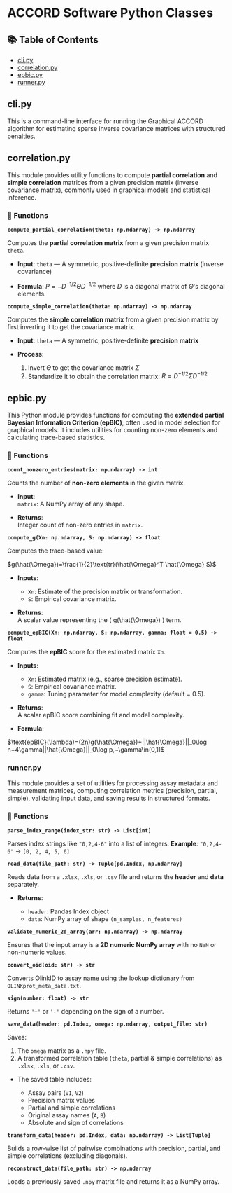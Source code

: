 ACCORD Software Python Classes
==============================

## 📚 Table of Contents

* [cli.py](#clipy)
* [correlation.py](#correlationpy)
* [epbic.py](#epbicpy)
* [runner.py](#runnerpy)

## cli.py

This is a command-line interface for running the Graphical ACCORD algorithm for estimating sparse inverse covariance matrices with structured penalties.

## correlation.py

This module provides utility functions to compute **partial correlation** and **simple correlation** matrices from a given precision matrix (inverse covariance matrix), commonly used in graphical models and statistical inference.

### 🧠 Functions

**`compute_partial_correlation(theta: np.ndarray) -> np.ndarray`**

Computes the **partial correlation matrix** from a given precision matrix `theta`.

* **Input**:
  `theta` — A symmetric, positive-definite **precision matrix** (inverse covariance)

* **Formula**:
  $P = - D^{-1/2}  \Theta  D^{-1/2}$
  where $D$ is a diagonal matrix of $\Theta$'s diagonal elements.


**`compute_simple_correlation(theta: np.ndarray) -> np.ndarray`**

Computes the **simple correlation matrix** from a given precision matrix by first inverting it to get the covariance matrix.

* **Input**:
  `theta` — A symmetric, positive-definite **precision matrix**

* **Process**:

  1. Invert $\Theta$ to get the covariance matrix $\Sigma$
  2. Standardize it to obtain the correlation matrix:
     $R = D^{-1/2}  \Sigma  D^{-1/2}$

## epbic.py

This Python module provides functions for computing the **extended partial Bayesian Information Criterion (epBIC)**, often used in model selection for graphical models. It includes utilities for counting non-zero elements and calculating trace-based statistics.

### 🧠 Functions

**`count_nonzero_entries(matrix: np.ndarray) -> int`**

Counts the number of **non-zero elements** in the given matrix.

- **Input**:  
  `matrix`: A NumPy array of any shape.

- **Returns**:  
  Integer count of non-zero entries in `matrix`.


**`compute_g(Xn: np.ndarray, S: np.ndarray) -> float`**

Computes the trace-based value:

\$g(\hat{\Omega})=\frac{1}{2}\text{tr}(\hat{\Omega}^T \hat{\Omega} S)$

- **Inputs**:  
  - `Xn`: Estimate of the precision matrix or transformation.  
  - `S`: Empirical covariance matrix.

- **Returns**:  
  A scalar value representing the \( g(\hat{\Omega}) \) term.


**`compute_epBIC(Xn: np.ndarray, S: np.ndarray, gamma: float = 0.5) -> float`**

Computes the **epBIC** score for the estimated matrix `Xn`.

- **Inputs**:  
  - `Xn`: Estimated matrix (e.g., sparse precision estimate).  
  - `S`: Empirical covariance matrix.  
  - `gamma`: Tuning parameter for model complexity (default = 0.5).

- **Returns**:  
  A scalar epBIC score combining fit and model complexity.

- **Formula**:

\$\text{epBIC}(\lambda)=(2n)g(\hat{\Omega})+||\hat{\Omega}||_0\log n+4\gamma||\hat{\Omega}||_0\log p,~\gamma\in(0,1]$

### runner.py

This module provides a set of utilities for processing assay metadata and measurement matrices, computing correlation metrics (precision, partial, simple), validating input data, and saving results in structured formats.

### 🧠 Functions

**`parse_index_range(index_str: str) -> List[int]`**

Parses index strings like `"0,2,4-6"` into a list of integers:
**Example**: `"0,2,4-6"` → `[0, 2, 4, 5, 6]`


**`read_data(file_path: str) -> Tuple[pd.Index, np.ndarray]`**

Reads data from a `.xlsx`, `.xls`, or `.csv` file and returns the **header** and **data** separately.

* **Returns**:

  * `header`: Pandas Index object
  * `data`: NumPy array of shape `(n_samples, n_features)`


**`validate_numeric_2d_array(arr: np.ndarray) -> np.ndarray`**

Ensures that the input array is a **2D numeric NumPy array** with no `NaN` or non-numeric values.


**`convert_oid(oid: str) -> str`**

Converts OlinkID to assay name using the lookup dictionary from `OLINKprot_meta_data.txt`.


**`sign(number: float) -> str`**

Returns `'+'` or `'-'` depending on the sign of a number.


**`save_data(header: pd.Index, omega: np.ndarray, output_file: str)`**

Saves:

1. The `omega` matrix as a `.npy` file.
2. A transformed correlation table (`theta`, partial & simple correlations) as `.xlsx`, `.xls`, or `.csv`.

* The saved table includes:

  * Assay pairs (`V1`, `V2`)
  * Precision matrix values
  * Partial and simple correlations
  * Original assay names (`A`, `B`)
  * Absolute and sign of correlations


**`transform_data(header: pd.Index, data: np.ndarray) -> List[Tuple]`**

Builds a row-wise list of pairwise combinations with precision, partial, and simple correlations (excluding diagonals).


**`reconstruct_data(file_path: str) -> np.ndarray`**

Loads a previously saved `.npy` matrix file and returns it as a NumPy array.
